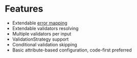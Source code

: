 # Features

- Extendable [error mapping](examples/error-mappers.md)
- Extendable validators resolving
- Multiple validators per input
- ValidationStrategy support
- Conditional validation skipping
- Basic attribute-based configuration, code-first preferred
